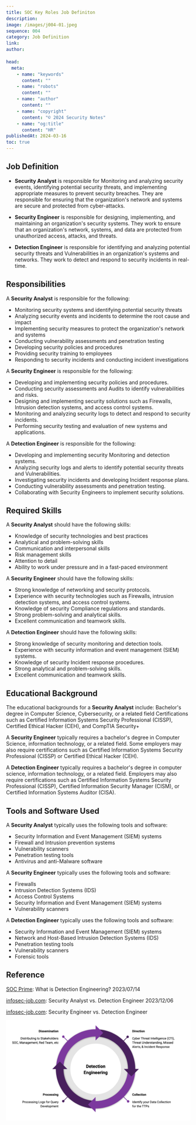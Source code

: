 ```yaml
---
title: SOC Key Roles Job Definiton
description:
image: /images/j004-01.jpeg
sequence: 004
category: Job Definition
link:
author:

head:
  meta:
    - name: "keywords"
      content: ""
    - name: "robots"
      content: ""
    - name: "author"
      content: ""
    - name: "copyright"
      content: "© 2024 Security Notes"
    - name: "og:title"
      content: "HR"
publishedAt: 2024-03-16
toc: true
---
```


## Job Definition

- **Security Analyst** is responsible for Monitoring and analyzing security events, identifying potential security threats, and implementing appropriate measures to prevent security breaches. They are responsible for ensuring that the organization's network and systems are secure and protected from cyber-attacks.

- **Security Engineer** is responsible for designing, implementing, and maintaining an organization's security systems. They work to ensure that an organization's network, systems, and data are protected from unauthorized access, attacks, and threats.
- **Detection Engineer** is responsible for identifying and analyzing potential security threats and Vulnerabilities in an organization's systems and networks. They work to detect and respond to security incidents in real-time.

## Responsibilities

A **Security Analyst** is responsible for the following:

- Monitoring security systems and identifying potential security threats
- Analyzing security events and incidents to determine the root cause and impact
- Implementing security measures to protect the organization's network and systems
- Conducting vulnerability assessments and penetration testing
- Developing security policies and procedures
- Providing security training to employees
- Responding to security incidents and conducting incident investigations

A **Security Engineer** is responsible for the following:

- Developing and implementing security policies and procedures.
- Conducting security assessments and Audits to identify vulnerabilities and risks.
- Designing and implementing security solutions such as Firewalls, Intrusion detection systems, and access control systems.
- Monitoring and analyzing security logs to detect and respond to security incidents.
- Performing security testing and evaluation of new systems and applications.

A **Detection Engineer** is responsible for the following:

- Developing and implementing security Monitoring and detection systems.
- Analyzing security logs and alerts to identify potential security threats and Vulnerabilities.
- Investigating security incidents and developing Incident response plans.
- Conducting vulnerability assessments and penetration testing.
- Collaborating with Security Engineers to implement security solutions.

## Required Skills

A **Security Analyst** should have the following skills:

- Knowledge of security technologies and best practices
- Analytical and problem-solving skills
- Communication and interpersonal skills
- Risk management skills
- Attention to detail
- Ability to work under pressure and in a fast-paced environment

A **Security Engineer** should have the following skills:

- Strong knowledge of networking and security protocols.
- Experience with security technologies such as Firewalls, intrusion detection systems, and access control systems.
- Knowledge of security Compliance regulations and standards.
- Strong problem-solving and analytical skills.
- Excellent communication and teamwork skills.

A **Detection Engineer** should have the following skills:

- Strong knowledge of security monitoring and detection tools.
- Experience with security information and event management (SIEM) systems.
- Knowledge of security Incident response procedures.
- Strong analytical and problem-solving skills.
- Excellent communication and teamwork skills.

## Educational Background

The educational backgrounds for a **Security Analyst** include:
Bachelor's degree in Computer Science, Cybersecurity, or a related field
Certifications such as Certified Information Systems Security Professional (CISSP), Certified Ethical Hacker (CEH), and CompTIA Security+

A **Security Engineer** typically requires a bachelor's degree in Computer Science, information technology, or a related field. Some employers may also require certifications such as Certified Information Systems Security Professional (CISSP) or Certified Ethical Hacker (CEH).

A **Detection Engineer** typically requires a bachelor's degree in computer science, information technology, or a related field. Employers may also require certifications such as Certified Information Systems Security Professional (CISSP), Certified Information Security Manager (CISM), or Certified Information Systems Auditor (CISA).

## Tools and Software Used

A **Security Analyst** typically uses the following tools and software:

- Security Information and Event Management (SIEM) systems
- Firewall and Intrusion prevention systems
- Vulnerability scanners
- Penetration testing tools
- Antivirus and anti-Malware software

A **Security Engineer** typically uses the following tools and software:

- Firewalls
- Intrusion Detection Systems (IDS)
- Access Control Systems
- Security Information and Event Management (SIEM) systems
- Vulnerability scanners

A **Detection Engineer** typically uses the following tools and software:

- Security Information and Event Management (SIEM) systems
- Network and Host-Based Intrusion Detection Systems (IDS)
- Penetration testing tools
- Vulnerability scanners
- Forensic tools

## Reference

<a href="https://socprime.com/blog/what-is-detection-engineering/">SOC Prime</a>: What is Detection Engineering? 2023/07/14

<a href="https://infosec-jobs.com/insights/security-analyst-vs-detection-engineer/">infosec-job.com</a>: Security Analyst vs. Detection Engineer 2023/12/06

<a href="https://infosec-jobs.com/insights/security-engineer-vs-detection-engineer/">infosec-job.com</a>: Security Engineer vs. Detection Engineer

![j004-01.jpeg](/images/j004-01.jpeg)
